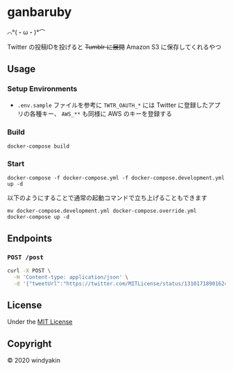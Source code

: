 # ganbaruby

⌒°(・ω・)°⌒

Twitter の投稿IDを投げると ~~Tumblr に展開~~ Amazon S3 に保存してくれるやつ

## Usage

### Setup Environments

- `.env.sample` ファイルを参考に `TWTR_OAUTH_*` には Twitter に登録したアプリの各種キー、 `AWS_**` も同様に AWS のキーを登録する

### Build

```
docker-compose build
```

### Start

```
docker-compose -f docker-compose.yml -f docker-compose.development.yml up -d
```

以下のようにすることで通常の起動コマンドで立ち上げることもできます

```
mv docker-compose.development.yml docker-compose.override.yml
docker-compose up -d
```

## Endpoints

### `POST /post`

```bash
curl -X POST \
  -H 'Content-type: application/json' \
  -d '{"tweetUrl":"https://twitter.com/MITLicense/status/1310171890162438145"}'
```

## License

Under the [MIT License](LICENSE)

## Copyright

&copy; 2020 windyakin
